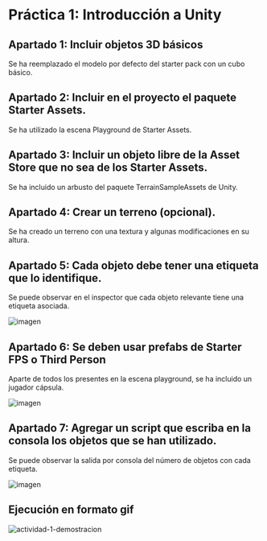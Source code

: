 # Práctica 1: Introducción a Unity

## Apartado 1: Incluir objetos 3D básicos
Se ha reemplazado el modelo por defecto del starter pack con un cubo básico.
## Apartado 2: Incluir en el proyecto el paquete Starter Assets.
Se ha utilizado la escena Playground de Starter Assets.
## Apartado 3: Incluir un objeto libre de la Asset Store que no sea de los Starter Assets.
Se ha incluido un arbusto del paquete TerrainSampleAssets de Unity.
## Apartado 4: Crear un terreno (opcional).
Se ha creado un terreno con una textura y algunas modificaciones en su altura.
## Apartado 5: Cada objeto debe tener una etiqueta que lo identifique.
Se puede observar en el inspector que cada objeto relevante tiene una etiqueta asociada.

![imagen](https://github.com/Francisco-Marques-Armas/Interfaces_Inteligentes/assets/72305337/47be5b33-88ea-4b32-ae0a-f51382f034c5)

## Apartado 6: Se deben usar prefabs de Starter FPS o Third Person
Aparte de todos los presentes en la escena playground, se ha incluido un jugador cápsula.

![imagen](https://github.com/Francisco-Marques-Armas/Interfaces_Inteligentes/assets/72305337/a3740ed3-90ef-47b4-85f1-5ce505628d32)

## Apartado 7: Agregar un script que escriba en la consola los objetos que se han utilizado.
Se puede observar la salida por consola del número de objetos con cada etiqueta.

![imagen](https://github.com/Francisco-Marques-Armas/Interfaces_Inteligentes/assets/72305337/888cecc2-d6e1-4166-b09b-c682b58975bf)

## Ejecución en formato gif
![actividad-1-demostracion](https://github.com/Francisco-Marques-Armas/Interfaces_Inteligentes/assets/72305337/0e2af5cc-e74e-4ce7-9739-b9318600553d)

